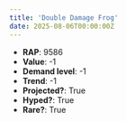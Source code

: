 ```yaml
---
title: 'Double Damage Frog'
date: 2025-08-06T00:00:00Z
---
```

- **RAP**: 9586
- **Value**: -1
- **Demand level**: -1
- **Trend**: -1
- **Projected?**: True
- **Hyped?**: True
- **Rare?**: True
